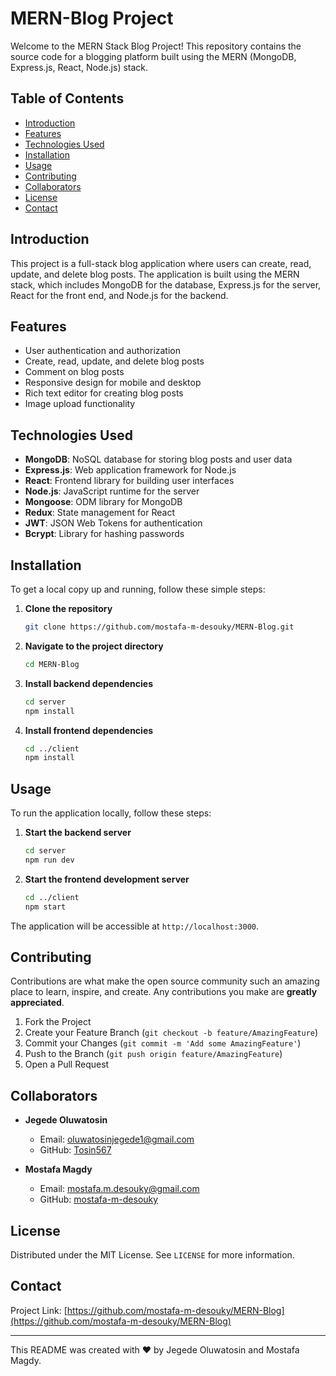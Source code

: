 # MERN-Blog Project

Welcome to the MERN Stack Blog Project! This repository contains the source code for a blogging platform built using the MERN (MongoDB, Express.js, React, Node.js) stack.

## Table of Contents

- [Introduction](#introduction)
- [Features](#features)
- [Technologies Used](#technologies-used)
- [Installation](#installation)
- [Usage](#usage)
- [Contributing](#contributing)
- [Collaborators](#collaborators)
- [License](#license)
- [Contact](#contact)

## Introduction

This project is a full-stack blog application where users can create, read, update, and delete blog posts. The application is built using the MERN stack, which includes MongoDB for the database, Express.js for the server, React for the front end, and Node.js for the backend.

## Features

- User authentication and authorization
- Create, read, update, and delete blog posts
- Comment on blog posts
- Responsive design for mobile and desktop
- Rich text editor for creating blog posts
- Image upload functionality

## Technologies Used

- **MongoDB**: NoSQL database for storing blog posts and user data
- **Express.js**: Web application framework for Node.js
- **React**: Frontend library for building user interfaces
- **Node.js**: JavaScript runtime for the server
- **Mongoose**: ODM library for MongoDB
- **Redux**: State management for React
- **JWT**: JSON Web Tokens for authentication
- **Bcrypt**: Library for hashing passwords

## Installation

To get a local copy up and running, follow these simple steps:

1. **Clone the repository**
    ```sh
    git clone https://github.com/mostafa-m-desouky/MERN-Blog.git
    ```
2. **Navigate to the project directory**
    ```sh
    cd MERN-Blog
    ```
3. **Install backend dependencies**
    ```sh
    cd server
    npm install
    ```
4. **Install frontend dependencies**
    ```sh
    cd ../client
    npm install
    ```

## Usage

To run the application locally, follow these steps:

1. **Start the backend server**
    ```sh
    cd server
    npm run dev
    ```
2. **Start the frontend development server**
    ```sh
    cd ../client
    npm start
    ```

The application will be accessible at `http://localhost:3000`.

## Contributing

Contributions are what make the open source community such an amazing place to learn, inspire, and create. Any contributions you make are **greatly appreciated**.

1. Fork the Project
2. Create your Feature Branch (`git checkout -b feature/AmazingFeature`)
3. Commit your Changes (`git commit -m 'Add some AmazingFeature'`)
4. Push to the Branch (`git push origin feature/AmazingFeature`)
5. Open a Pull Request

## Collaborators

- **Jegede Oluwatosin**
  - Email: [oluwatosinjegede1@gmail.com](mailto:oluwatosinjegede1@gmail.com)
  - GitHub: [Tosin567](https://github.com/Tosin567)

- **Mostafa Magdy**
  - Email: [mostafa.m.desouky@gmail.com](mailto:mostafa.m.desouky@gmail.com)
  - GitHub: [mostafa-m-desouky](https://github.com/mostafa-m-desouky)

## License

Distributed under the MIT License. See `LICENSE` for more information.

## Contact

Project Link: [https://github.com/mostafa-m-desouky/MERN-Blog](https://github.com/mostafa-m-desouky/MERN-Blog)

---

This README was created with ❤️ by Jegede Oluwatosin and Mostafa Magdy.

